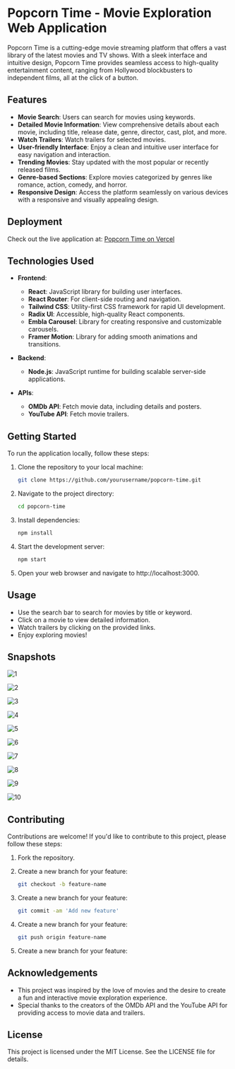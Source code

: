 # Popcorn Time - Movie Exploration Web Application

Popcorn Time is a cutting-edge movie streaming platform that offers a vast library of the latest movies and TV shows. With a sleek interface and intuitive design, Popcorn Time provides seamless access to high-quality entertainment content, ranging from Hollywood blockbusters to independent films, all at the click of a button.

## Features

- **Movie Search**: Users can search for movies using keywords.
- **Detailed Movie Information**: View comprehensive details about each movie, including title, release date, genre, director, cast, plot, and more.
- **Watch Trailers**: Watch trailers for selected movies.
- **User-friendly Interface**: Enjoy a clean and intuitive user interface for easy navigation and interaction.
- **Trending Movies**: Stay updated with the most popular or recently released films.
- **Genre-based Sections**: Explore movies categorized by genres like romance, action, comedy, and horror.
- **Responsive Design**: Access the platform seamlessly on various devices with a responsive and visually appealing design.

## Deployment

Check out the live application at: [Popcorn Time on Vercel](https://pop-corn-time.vercel.app/)

## Technologies Used

- **Frontend**:
  - **React**: JavaScript library for building user interfaces.
  - **React Router**: For client-side routing and navigation.
  - **Tailwind CSS**: Utility-first CSS framework for rapid UI development.
  - **Radix UI**: Accessible, high-quality React components.
  - **Embla Carousel**: Library for creating responsive and customizable carousels.
  - **Framer Motion**: Library for adding smooth animations and transitions.
  
- **Backend**:
  - **Node.js**: JavaScript runtime for building scalable server-side applications.

- **APIs**:
  - **OMDb API**: Fetch movie data, including details and posters.
  - **YouTube API**: Fetch movie trailers.

## Getting Started

To run the application locally, follow these steps:

1. Clone the repository to your local machine:
   ```sh
   git clone https://github.com/yourusername/popcorn-time.git
   ```
   
2. Navigate to the project directory:
   ```sh
   cd popcorn-time
   ```
   
3. Install dependencies:
   ```sh
   npm install
   ```
   
4. Start the development server:
   ```sh
   npm start
   ```
   
5. Open your web browser and navigate to http://localhost:3000.

## Usage

- Use the search bar to search for movies by title or keyword.
- Click on a movie to view detailed information.
- Watch trailers by clicking on the provided links.
- Enjoy exploring movies!

## Snapshots

![1](https://github.com/devampatel03/PopCorn-Time/blob/main/Demo/Home%20Page%20Carousel.png)

![2](https://github.com/devampatel03/PopCorn-Time/blob/main/Demo/Categories%20Navbar%20Dropdown.png)

![3](https://github.com/devampatel03/PopCorn-Time/blob/main/Demo/Trending.png)

![4](https://github.com/devampatel03/PopCorn-Time/blob/main/Demo/Comedy%20Hover.png)

![5](https://github.com/devampatel03/PopCorn-Time/blob/main/Demo/Comedy%20Trailer.png)

![6](https://github.com/devampatel03/PopCorn-Time/blob/main/Demo/Search%20Result.png)

![7](https://github.com/devampatel03/PopCorn-Time/blob/main/Demo/Search%20Hover.png)

![8](https://github.com/devampatel03/PopCorn-Time/blob/main/Demo/Search%20Trailer.png)

![9](https://github.com/devampatel03/PopCorn-Time/blob/main/Demo/Footer.png)

![10](https://github.com/devampatel03/PopCorn-Time/blob/main/Demo/login.png)


## Contributing

Contributions are welcome! If you'd like to contribute to this project, please follow these steps:

1. Fork the repository.
   
2. Create a new branch for your feature:
   ```sh
   git checkout -b feature-name
   ```
   
3. Create a new branch for your feature:
   ```sh
   git commit -am 'Add new feature'
   ```
   
4. Create a new branch for your feature:
   ```sh
   git push origin feature-name
   ```
   
5. Create a new branch for your feature:


## Acknowledgements

- This project was inspired by the love of movies and the desire to create a fun and interactive movie exploration experience.
- Special thanks to the creators of the OMDb API and the YouTube API for providing access to movie data and trailers.

## License

  This project is licensed under the MIT License. See the LICENSE file for details.
